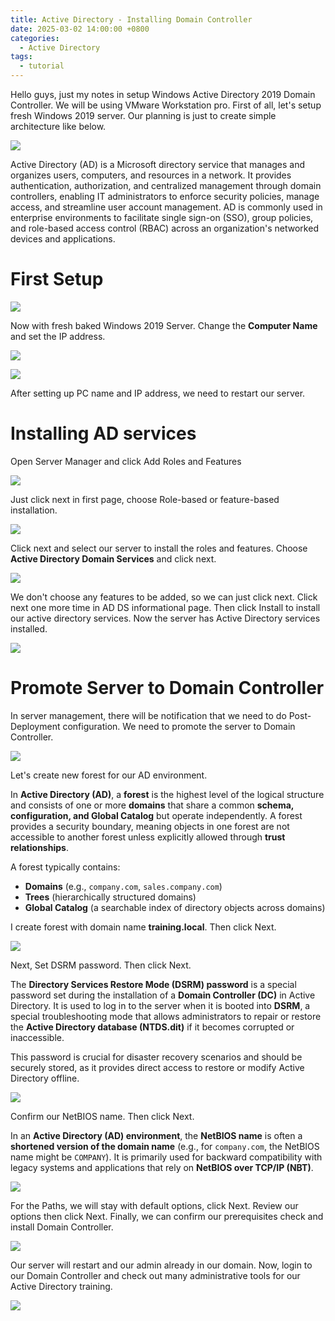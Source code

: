 ```yaml
---
title: Active Directory - Installing Domain Controller
date: 2025-03-02 14:00:00 +0800
categories:
  - Active Directory
tags:
  - tutorial
---
```

Hello guys, just my notes in setup Windows Active Directory 2019 Domain Controller. We will be using VMware Workstation pro. First of all, let's setup fresh Windows 2019 server. Our planning is just to create simple architecture like below.

![](/assets/img/2025-03-02-Installing-Domain-Controller/AD_draw.jpg)

Active Directory (AD) is a Microsoft directory service that manages and organizes users, computers, and resources in a network. It provides authentication, authorization, and centralized management through domain controllers, enabling IT administrators to enforce security policies, manage access, and streamline user account management. AD is commonly used in enterprise environments to facilitate single sign-on (SSO), group policies, and role-based access control (RBAC) across an organization's networked devices and applications.
# First Setup

![](/assets/img/2025-03-02-Installing-Domain-Controller/fresh_install.png)

Now with fresh baked Windows 2019 Server. Change the **Computer Name** and set the IP address.

![](/assets/img/2025-03-02-Installing-Domain-Controller/rename_pc.png)

![](/assets/img/2025-03-02-Installing-Domain-Controller/ip_addr.png)

After setting up PC name and IP address, we need to restart our server.

# Installing AD services

Open Server Manager and click Add Roles and Features

![](/assets/img/2025-03-02-Installing-Domain-Controller/add_roles.png)

Just click next in first page, choose Role-based or feature-based installation.

![](/assets/img/2025-03-02-Installing-Domain-Controller/role_based.png)

Click next and select our server to install the roles and features. Choose **Active Directory Domain Services** and click next.

![](/assets/img/2025-03-02-Installing-Domain-Controller/role_select.png)

We don't choose any features to be added, so we can just click next. Click next one more time in AD DS informational page. Then click Install to install our active directory services. Now the server has Active Directory services installed.

![](/assets/img/2025-03-02-Installing-Domain-Controller/confirm_install.png)

# Promote Server to Domain Controller

In server management, there will be notification that we need to do Post-Deployment configuration. We need to promote the server to Domain Controller.

![](/assets/img/2025-03-02-Installing-Domain-Controller/promote_server.png)

Let's create new forest for our AD environment. 

In **Active Directory (AD)**, a **forest** is the highest level of the logical structure and consists of one or more **domains** that share a common **schema, configuration, and Global Catalog** but operate independently. A forest provides a security boundary, meaning objects in one forest are not accessible to another forest unless explicitly allowed through **trust relationships**.

A forest typically contains:
- **Domains** (e.g., `company.com`, `sales.company.com`)
- **Trees** (hierarchically structured domains)
- **Global Catalog** (a searchable index of directory objects across domains)

I create forest with domain name **training.local**. Then click Next.

![](/assets/img/2025-03-02-Installing-Domain-Controller/create_forest.png)

Next, Set DSRM password. Then click Next.

The **Directory Services Restore Mode (DSRM) password** is a special password set during the installation of a **Domain Controller (DC)** in Active Directory. It is used to log in to the server when it is booted into **DSRM**, a special troubleshooting mode that allows administrators to repair or restore the **Active Directory database (NTDS.dit)** if it becomes corrupted or inaccessible.

This password is crucial for disaster recovery scenarios and should be securely stored, as it provides direct access to restore or modify Active Directory offline.

![](/assets/img/2025-03-02-Installing-Domain-Controller/dsrm.png)

Confirm our NetBIOS name. Then click Next.

In an **Active Directory (AD) environment**, the **NetBIOS name** is often a **shortened version of the domain name** (e.g., for `company.com`, the NetBIOS name might be `COMPANY`). It is primarily used for backward compatibility with legacy systems and applications that rely on **NetBIOS over TCP/IP (NBT)**.

![](/assets/img/2025-03-02-Installing-Domain-Controller/netbios.png)

For the Paths, we will stay with default options, click Next. Review our options then click Next. Finally, we can confirm our prerequisites check and install Domain Controller.

![](/assets/img/2025-03-02-Installing-Domain-Controller/install_dc.png)

Our server will restart and our admin already in our domain. Now, login to our Domain Controller and check out many administrative tools for our Active Directory training.

![](/assets/img/2025-03-02-Installing-Domain-Controller/admin_login.png)

